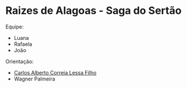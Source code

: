 # Raizes de Alagoas - Saga do Sertão

Equipe:
- Luana
- Rafaela
- João

Orientação:
- [Carlos Alberto Correia Lessa Filho](http://github.com/carloswgama)
- Wagner Palmeira